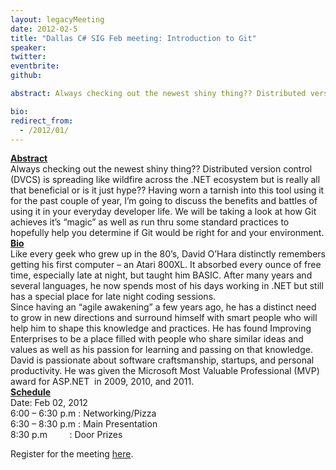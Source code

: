 ```yaml
---
layout: legacyMeeting
date: 2012-02-5
title: "Dallas C# SIG Feb meeting: Introduction to Git"
speaker:
twitter:
eventbrite:
github:

abstract: Always checking out the newest shiny thing?? Distributed version control (DVCS) is spreading like wildfire across the .NET ecosystem but is really all that beneficial or is it just hype?? Having worn a tarnish into this tool using it for the past couple of year, I&#8217;m going to discuss the benefits and battles of using it in your everyday developer life. We will be taking a look at how Git achieves it&#8217;s &#8220;magic&#8221; as well as run thru some standard practices to hopefully help you determine if Git would be right for and your environment.

bio:
redirect_from:
  - /2012/01/
---
```


<div id="_mcePaste"><strong><span style="text-decoration: underline;">Abstract</span></strong></div>
<div id="_mcePaste">Always checking out the newest shiny thing?? Distributed version control (DVCS) is spreading like wildfire across the .NET ecosystem but is really all that beneficial or is it just hype?? Having worn a tarnish into this tool using it for the past couple of year, I&#8217;m going to discuss the benefits and battles of using it in your everyday developer life. We will be taking a look at how Git achieves it&#8217;s &#8220;magic&#8221; as well as run thru some standard practices to hopefully help you determine if Git would be right for and your environment.</div>
<div></div>
<div id="_mcePaste"><strong><span style="text-decoration: underline;">Bio</span></strong></div>
<div id="_mcePaste">Like every geek who grew up in the 80&#8217;s, David O&#8217;Hara distinctly remembers getting his first computer &#8211; an Atari 800XL. It absorbed every ounce of free time, especially late at night, but taught him BASIC. After many years and several languages, he now spends most of his days working in .NET but still has a special place for late night coding sessions.</div>
<div id="_mcePaste">Since having an &#8220;agile awakening&#8221; a few years ago, he has a distinct need to grow in new directions and surround himself with smart people who will help him to shape this knowledge and practices. He has found Improving Enterprises to be a place filled with people who share similar ideas and values as well as his passion for learning and passing on that knowledge.</div>
<div id="_mcePaste">David is passionate about software craftsmanship, startups, and personal productivity. He was given the Microsoft Most Valuable Professional (MVP) award for ASP.NET &nbsp;in 2009, 2010, and 2011.</div>
<div id="_mcePaste"></div>
<div><strong><span style="text-decoration: underline;">Schedule</span></strong></div>
<div id="_mcePaste">Date: Feb 02, 2012</div>
<div>6:00 &#8211; 6:30 p.m : Networking/Pizza</div>
<div id="_mcePaste">6:30 &#8211; 8:30 p.m : Main Presentation</div>
<div id="_mcePaste">8:30 p.m &nbsp; &nbsp; &nbsp; &nbsp; : Door Prizes</div>
<p>Register for the meeting <a href="http://www.eventbrite.com/event/2769444483">here</a>.</p>

